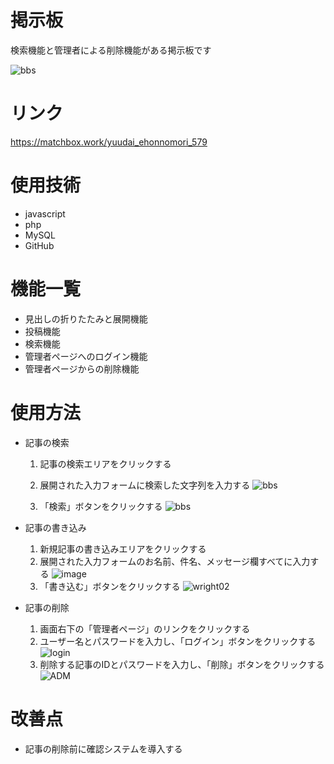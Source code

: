 # 掲示板
検索機能と管理者による削除機能がある掲示板です

![bbs](https://user-images.githubusercontent.com/92970448/140682847-f456e648-8753-4a1d-8f08-dd55d78783d1.PNG)

# リンク
https://matchbox.work/yuudai_ehonnomori_579

# 使用技術
* javascript
* php
* MySQL
* GitHub

# 機能一覧
* 見出しの折りたたみと展開機能
* 投稿機能
* 検索機能
* 管理者ページへのログイン機能
* 管理者ページからの削除機能

# 使用方法
* 記事の検索
    1. 記事の検索エリアをクリックする
    2. 展開された入力フォームに検索した文字列を入力する
    ![bbs](https://user-images.githubusercontent.com/92970448/140683167-5f9b0317-7353-41a4-bfbd-b547ef757d19.PNG)

    3. 「検索」ボタンをクリックする
    ![bbs](https://user-images.githubusercontent.com/92970448/140683027-ba39027f-e0ac-4cc9-b8c4-2177a9450ce5.PNG)

* 記事の書き込み
    1. 新規記事の書き込みエリアをクリックする
    2. 展開された入力フォームのお名前、件名、メッセージ欄すべてに入力する
   ![image](https://user-images.githubusercontent.com/92970448/140683401-419be056-f6cb-4afc-88ee-65153803d0db.png) 
    3. 「書き込む」ボタンをクリックする
   ![wright02](https://user-images.githubusercontent.com/92970448/140683621-33467cd6-db1e-49d7-baeb-9c805b4938e4.PNG)
* 記事の削除
    1. 画面右下の「管理者ページ」のリンクをクリックする
    2. ユーザー名とパスワードを入力し、「ログイン」ボタンをクリックする
    ![login](https://user-images.githubusercontent.com/92970448/140683997-24254599-bd9d-42cd-819a-7e352785fab0.PNG)
    3. 削除する記事のIDとパスワードを入力し、「削除」ボタンをクリックする
    ![ADM](https://user-images.githubusercontent.com/92970448/140684135-29475ce7-7147-4d4d-a629-972972138b2e.PNG)
 # 改善点
 * 記事の削除前に確認システムを導入する
